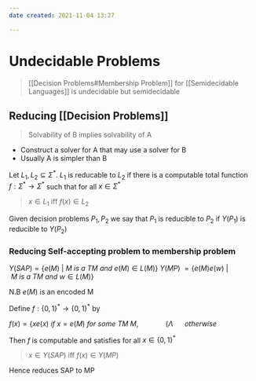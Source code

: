 ```yaml
---
date created: 2021-11-04 13:27

---
```


# Undecidable Problems

> [[Decision Problems#Membership Problem]] for [[Semidecidable Languages]] is undecidable but semidecidable

## Reducing [[Decision Problems]]

> Solvability of B implies solvability of A

- Construct a solver for A that may use a solver for B
- Usually A is simpler than B

Let $L_1, L_2 \subseteq \Sigma^*$. $L_1$ is reducable to $L_2$ if there is a computable total function $f: \Sigma^* \rightarrow \Sigma^*$ such that for all $x \in \Sigma^*$

> $x \in L_1$ iff $f(x) \in L_2$

Given decision problems $P_1, P_2$ we say that $P_1$ is reducible to $P_2$ if $Y(P_1)$ is reducible to $Y(P_2)$

### Reducing Self-accepting problem to membership problem

$Y(SAP) = \lbrace e(M)\ |\ M\ is\ a\ TM\ and\ e(M) \in L(M) \rbrace$
$Y(MP) \ = \lbrace e(M)e(w)\ |\ M\ is\ a\ TM\ and\ w \in L(M) \rbrace$

N.B $e(M)$ is an encoded M

Define $f: \lbrace 0,1 \rbrace^* \rightarrow \lbrace 0, 1 \rbrace^*$ by

$f(x) = \lbrace xe(x)\ if\ x = e(M)\ for\ some\ TM\ M,$
$\ \ \ \ \ \ \ \ \ \ \ \ \ \lbrace \Lambda\ \ \ \ \ \ otherwise$

Then $f$ is computable and satisfies for all $x \in \lbrace 0, 1 \rbrace^*$

> $x \in Y(SAP)$ iff $f(x) \in Y(MP)$

Hence reduces SAP to MP
